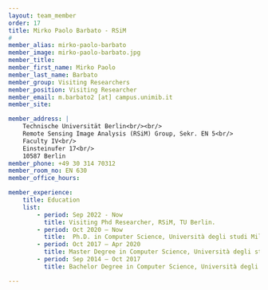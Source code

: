 ```yaml
---
layout: team_member
order: 17
title: Mirko Paolo Barbato - RSiM
#
member_alias: mirko-paolo-barbato
member_image: mirko-paolo-barbato.jpg
member_title:
member_first_name: Mirko Paolo
member_last_name: Barbato
member_group: Visiting Researchers
member_position: Visiting Researcher
member_email: m.barbato2 [at] campus.unimib.it
member_site:

member_address: |
    Technische Universität Berlin<br/><br/>
    Remote Sensing Image Analysis (RSiM) Group, Sekr. EN 5<br/>
    Faculty IV<br/>
    Einsteinufer 17<br/>
    10587 Berlin
member_phone: +49 30 314 70312
member_room_no: EN 630
member_office_hours:

member_experience:
    title: Education
    list:
        - period: Sep 2022 - Now
          title: Visiting Phd Researcher, RSiM, TU Berlin.
        - period: Oct 2020 – Now
          title:  Ph.D. in Computer Science, Università degli studi Milano Bicocca.
        - period: Oct 2017 – Apr 2020
          title: Master Degree in Computer Science, Università degli studi Milano Bicocca.
        - period: Sep 2014 – Oct 2017
          title: Bachelor Degree in Computer Science, Università degli studi Milano Bicocca.

---
```

